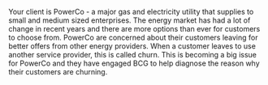 Your client is PowerCo - a major gas and electricity utility that supplies to small and medium sized enterprises.
The energy market has had a lot of change in recent years and there are more options than ever for customers to choose from.
PowerCo are concerned about their customers leaving for better offers from other energy providers. When a customer leaves to use another service provider, this is called churn.
This is becoming a big issue for PowerCo and they have engaged BCG to help diagnose the reason why their customers are churning.

